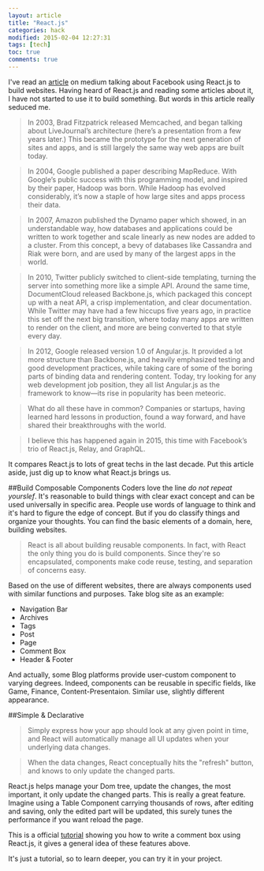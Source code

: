 ```yaml
---
layout: article
title: "React.js"
categories: hack
modified: 2015-02-04 12:27:31
tags: [tech]
toc: true
comments: true
---
```


I've read an [article](https://medium.com/@ericflo/facebook-just-taught-us-all-how-to-build-websites-51f1e7e996f2) on medium talking about Facebook using React.js to build websites. Having heard of React.js and reading some articles about it, I have not started to use it to build something. But words in this article really seduced me.

>In 2003, Brad Fitzpatrick released Memcached, and began talking about LiveJournal’s architecture (here’s a presentation from a few years later.) This became the prototype for the next generation of sites and apps, and is still largely the same way web apps are built today.

>In 2004, Google published a paper describing MapReduce. With Google’s public success with this programming model, and inspired by their paper, Hadoop was born. While Hadoop has evolved considerably, it’s now a staple of how large sites and apps process their data.

>In 2007, Amazon published the Dynamo paper which showed, in an understandable way, how databases and applications could be written to work together and scale linearly as new nodes are added to a cluster. From this concept, a bevy of databases like Cassandra and Riak were born, and are used by many of the largest apps in the world.

>In 2010, Twitter publicly switched to client-side templating, turning the server into something more like a simple API. Around the same time, DocumentCloud released Backbone.js, which packaged this concept up with a neat API, a crisp implementation, and clear documentation. While Twitter may have had a few hiccups five years ago, in practice this set off the next big transition, where today many apps are written to render on the client, and more are being converted to that style every day.

>In 2012, Google released version 1.0 of Angular.js. It provided a lot more structure than Backbone.js, and heavily emphasized testing and good development practices, while taking care of some of the boring parts of binding data and rendering content. Today, try looking for any web development job position, they all list Angular.js as the framework to know—its rise in popularity has been meteoric.

>What do all these have in common? Companies or startups, having learned hard lessons in production, found a way forward, and have shared their breakthroughs with the world.

>I believe this has happened again in 2015, this time with Facebook’s trio of React.js, Relay, and GraphQL. 

It compares React.js to lots of great techs in the last decade. Put this article aside, just dig up to know what React.js brings us.

##Build Composable Components
Coders love the line *do not repeat yourslef*. It's reasonable to build things with clear exact concept and can be used universally in specific area. People use words of language to think and it's hard to figure the edge of concept. But if you do classify things and organize your thoughts. You can find the basic elements of a domain, here, building websites.

>React is all about building reusable components. In fact, with React the only thing you do is build components. Since they're so encapsulated, components make code reuse, testing, and separation of concerns easy.

Based on the use of different websites, there are always components used with similar functions and purposes. Take blog site as an example:

* Navigation Bar
* Archives
* Tags
* Post
* Page
* Comment Box
* Header & Footer

And actually, some Blog platforms provide user-custom component to varying degrees. Indeed, components can be reusable in specific fields, like Game, Finance, Content-Presentaion. Similar use, slightly different appearance.

##Simple & Declarative
>Simply express how your app should look at any given point in time, and React will automatically manage all UI updates when your underlying data changes.

>When the data changes, React conceptually hits the "refresh" button, and knows to only update the changed parts.

React.js helps manage your Dom tree, update the changes, the most important, it only update the changed parts. This is really a great feature. Imagine using a Table Component carrying thousands of rows, after editing and saving, only the edited part will be updated, this surely tunes the performance if you want reload the page.

This is a official [tutorial](http://facebook.github.io/react/docs/tutorial.html) showing you how to write a comment box using React.js, it gives a general idea of these features above.

It's just a tutorial, so to learn deeper, you can try it in your project.




